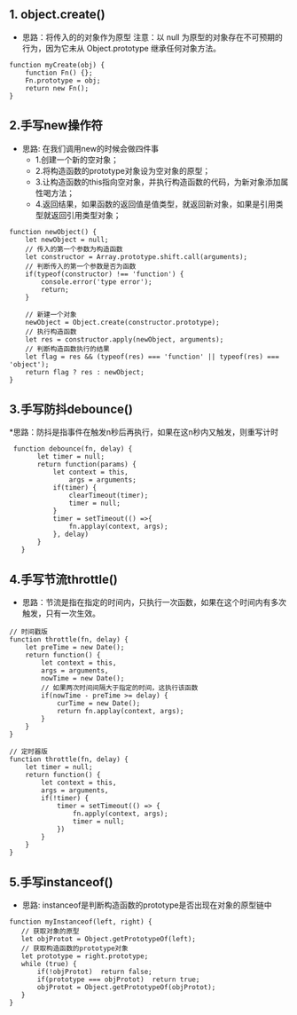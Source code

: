 ## 1. object.create()
 * 思路：将传入的的对象作为原型
 注意：以 null 为原型的对象存在不可预期的行为，因为它未从 Object.prototype 继承任何对象方法。
 ```
 function myCreate(obj) {
     function Fn() {};
     Fn.prototype = obj;
     return new Fn();
 }
 ```
 ## 2.手写new操作符
  * 思路: 在我们调用new的时候会做四件事
    - 1.创建一个新的空对象；
    - 2.将构造函数的prototype对象设为空对象的原型；
    - 3.让构造函数的this指向空对象，并执行构造函数的代码，为新对象添加属性喝方法；
    - 4.返回结果，如果函数的返回值是值类型，就返回新对象，如果是引用类型就返回引用类型对象；
```
function newObject() {
    let newObject = null;
    // 传入的第一个参数为构造函数
    let constructor = Array.prototype.shift.call(arguments);
    // 判断传入的第一个参数是否为函数
    if(typeof(constructor) !== 'function') {
        console.error('type error');
        return;
    }

    // 新建一个对象
    newObject = Object.create(constructor.prototype);
    // 执行构造函数
    let res = constructor.apply(newObject, arguments);
    // 判断构造函数执行的结果
    let flag = res && (typeof(res) === 'function' || typeof(res) === 'object');
    return flag ? res : newObject;
}
```
## 3.手写防抖debounce()
 *思路：防抖是指事件在触发n秒后再执行，如果在这n秒内又触发，则重写计时
 ```
  function debounce(fn, delay) {
        let timer = null;
        return function(params) {
            let context = this,
                args = arguments;
            if(timer) {
                clearTimeout(timer);
                timer = null;
            }
            timer = setTimeout(() =>{
                fn.applay(context, args);
            }, delay)
        }
    }
 ```
## 4.手写节流throttle()
 * 思路：节流是指在指定的时间内，只执行一次函数，如果在这个时间内有多次触发，只有一次生效。
```
// 时间戳版
function throttle(fn, delay) {
    let preTime = new Date();
    return function() {
        let context = this,
        args = arguments,
        nowTime = new Date();
        // 如果两次时间间隔大于指定的时间，这执行该函数
        if(nowTime - preTime >= delay) {
            curTime = new Date();
            return fn.applay(context, args);
        }
    }
}

// 定时器版
function throttle(fn, delay) {
    let timer = null;
    return function() {
        let context = this,
        args = arguments,
        if(!timer) {
            timer = setTimeout(() => {
                fn.apply(context, args);
                timer = null;
            })
        }
    }
}
```
## 5.手写instanceof()
 * 思路: instanceof是判断构造函数的prototype是否出现在对象的原型链中
 ```
 function myInstanceof(left, right) {
    // 获取对象的原型
    let objProtot = Object.getPrototypeOf(left);
    // 获取构造函数的prototype对象
    let prototype = right.prototype;
    while (true) {
        if(!objProtot)  return false;
        if(prototype === objProtot)  return true;
        objProtot = Object.getPrototypeOf(objProtot);            
    }
}
 ```

  